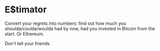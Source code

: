 # E$timator

Convert your regrets into numbers: find out how much you shoulda/coulda/woulda had by now, had you invested in Bitcoin from the start. Or Ethereum.

Don't tell your friends.
